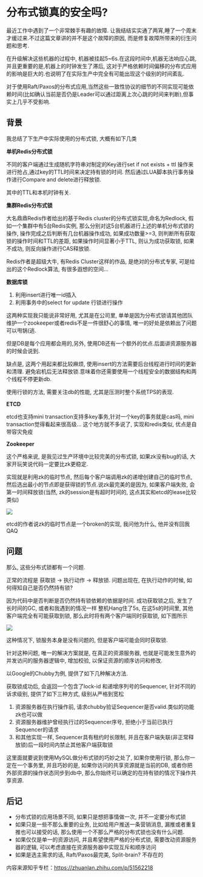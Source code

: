 # 分布式锁真的安全吗?

最近工作中遇到了一个非常棘手有趣的故障. 让我结结实实通了两宵,睡了一个周末才缓过来.不过这篇文章讲的并不是这个故障的原因, 而是修复故障所带来的衍生问题和思考.

在升级解决这些机器的过程中, 机器被挂起5~6s.在这段时间中,机器无法响应心跳,并且更重要的是,机器上的时钟发生了滞后, 这对于严格依赖时间偏移的分布式应用的影响是巨大的.也说明了在实际生产中完全有可能出现这个级别的时间紊乱.

对于使用Raft/Paxos的分布式应用,当然这些一致性协议的细节的不同实现可能依赖时间(比如确认当前是否仍是Leader可以通过距离上次心跳的时间来判断),但事实上几乎不受影响.

## 背景

我总结了下生产中实际使用的分布式锁, 大概有如下几类

**单机Redis分布式锁**

不同的客户端通过生成随机字符串对制定的Key进行set if not exists + ttl 操作来进行抢占,通过key的TTL时间来决定持有锁的时间. 然后通过LUA脚本执行事务操作进行Compare and delete进行释放锁.

其中的TTL和本机时钟有关.

**集群Redis分布式锁**

大名鼎鼎Redis作者给出的基于Redis cluster的分布式锁实现,命名为Redlock, 假如一个集群中有5台Redis实例, 那么分别对这5台机器进行上述的单机分布式锁的操作, 操作完成之后判断有几台机器操作成功, 如果成功数量>=3, 则判断所有获取锁的操作时间和TTL的差距, 如果操作时间显著小于TTL, 则认为成功获取锁, 如果不成功, 则反向操作进行CAS释放锁.

Redis作者是超级大牛, 有Redis Cluster这样的作品, 是绝对的分布式专家, 可是给出的这个Redlock算法, 有很多遐想的空间...

**数据库锁**

1.  利用insert进行唯一id插入
2.  利用事务中的select for update 行锁进行操作

这两种实现我只能说非常好用, 尤其是在公司里, 单单是因为分布式锁请其他团队维护一个zookeeper或者redis不是一件很舒心的事情, 唯一的好处是依赖出了问题可以甩锅(逃.

但是DB是每个应用都会用的,另外, 使用DB还有一个额外的优点.后面讲资源服务器的时候会说到.

缺点是, 这两个用起来都比较麻烦, 使用insert的方法需要后台线程进行时间的更新和清理. 避免宕机后无法释放锁.意味着你还需要使用一个线程安全的数据结构和两个线程不停更新db.

使用行锁的方法, 需要关注db的性能, 尤其是压测时整个系统TPS的表现.

**ETCD**

etcd也支持mini transaction支持多key事务,针对一个key的事务就是cas吗, mini transaction觉得看起来很高级... 这个地方就不多说了, 实现和redis类似, 优点是自带容灾免疫

**Zookeeper**

这个严格来说, 是我见过生产环境中比较完美的分布式锁, 如果zk没有bug的话, 大家开玩笑说代码一定要比zk更稳定.

实现就是利用zk的临时节点, 然后每个客户端调用zk的递增创建自己的临时节点,然后选出最小的节点即是获得锁的节点.说zk最完美的是因为, 如果客户端失败, 会第一时间释放锁(当然, zk的session是有超时时间的, 这点其实和etcd的lease比较类似)

![](https://pic1.zhimg.com/80/v2-00f5c32d42a7721c89f829dab1ad3f8c_1440w.jpg)

etcd的作者说zk的临时节点是一个broken的实现, 我问他为什么, 他并没有回我 QAQ

## 问题

那么, 这些分布式锁都有一个问题.

正常的流程是 获取锁 -> 执行动作 -> 释放锁. 问题出现在, 在执行动作的时候, 如何得知自己是否仍然持有锁?

因为代码中是否判断是否仍然持有锁依赖的依据是时间. 成功获取锁之后, 发生了长时间的GC, 或者和我遇到的情况一样 整机Hang住了5s, 在这5s的时间里, 其他客户端完全有可能获取到锁, 那么此时将有两个客户端同时获取锁, 如下图所示

![](https://pic4.zhimg.com/80/v2-fb1fbc9a36d8f6033a35945013bcffab_1440w.jpg)

这种情况下, 锁服务本身是没有问题的, 但是客户端可能会同时获取锁.

针对这种问题, 唯一的解决方案就是, 在真正的资源服务器, 也就是可能发生意外的并发访问的服务器逻辑中, 增加校验, 以保证资源的顺序访问和修改.

以Google的Chubby为例, 提供了如下几种解决方法.

获取锁成功后, 会返回一个包含了lock-id 和递增序列号的Sequencer, 针对不同的诉求级别, 提供了如下三种方式, 级别从严格到宽松

1.  资源服务器在执行操作前, 请求chubby验证Sequencer是否valid.类似的功能zk也可以做
2.  资源服务器维护曾经执行过的Sequencer序号, 拒绝小于当前已执行Sequencer的请求
3.  和其他实现一样, Sequencer具有租约时长限制, 并且在客户端失联(非正常释放锁)后一段时间内禁止其他客户端获取锁

这里面就要说到使用MySQL做分布式锁的巧妙之处了, 如果你使用行锁, 那么你一定在一个事务里, 并且巧妙的是, 如果你访问的共享资源就是当前的DB, 或者你把外部资源的操作状态同步到db中, 那么你始终可以确定的在持有锁的情况下操作共享资源.

## 后记

*   分布式锁的应用场景不同, 如果只是想把事情做一次, 并不一定要分布式锁
*   如果只是一些不那么重要的业务, 比如给用户推送一条营销消息, 漏推或者重复推也可以接受的话, 那么使用一个不那么严格的分布式锁也没有什么问题.
*   如果仅仅是单一的资源访问, 并且希望使用严格的分布式锁, 需要改动资源服务器的逻辑, 可以考虑直接在资源服务器中实现互斥和顺序访问
*   如果是选主需求的话, Raft/Paxos最完美, Split-brain? 不存在的

内容来源知乎专栏：https://zhuanlan.zhihu.com/p/51562218